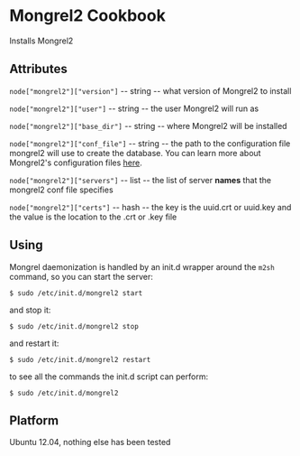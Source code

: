 # Mongrel2 Cookbook

Installs Mongrel2

## Attributes

`node["mongrel2"]["version"]` -- string -- what version of Mongrel2 to install

`node["mongrel2"]["user"]` -- string -- the user Mongrel2 will run as

`node["mongrel2"]["base_dir"]` -- string -- where Mongrel2 will be installed

`node["mongrel2"]["conf_file"]` -- string -- the path to the configuration file mongrel2 will use to create the database. You can learn more about Mongrel2's configuration files [here](http://mongrel2.org/manual/book-finalch4.html#x6-260003.4).

`node["mongrel2"]["servers"]` -- list -- the list of server **names** that the mongrel2 conf file specifies

`node["mongrel2"]["certs"]` -- hash -- the key is the uuid.crt or uuid.key and the value is the location to the .crt or .key file

## Using 

Mongrel daemonization is handled by an init.d wrapper around the `m2sh` command, so you can start the server:

    $ sudo /etc/init.d/mongrel2 start

and stop it:

    $ sudo /etc/init.d/mongrel2 stop
  
and restart it:

    $ sudo /etc/init.d/mongrel2 restart
  
to see all the commands the init.d script can perform:

    $ sudo /etc/init.d/mongrel2

## Platform

Ubuntu 12.04, nothing else has been tested

